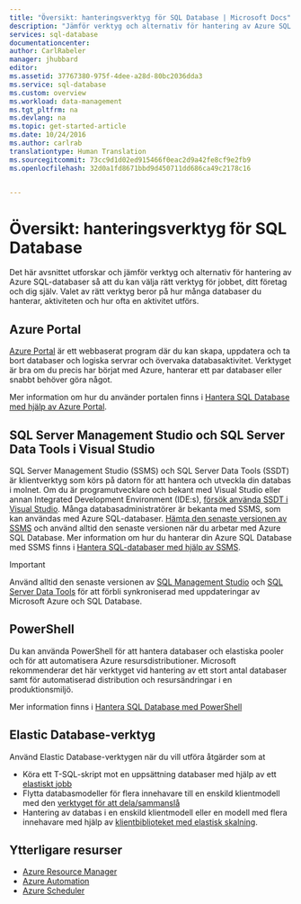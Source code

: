 ```yaml
---
title: "Översikt: hanteringsverktyg för SQL Database | Microsoft Docs"
description: "Jämför verktyg och alternativ för hantering av Azure SQL Database"
services: sql-database
documentationcenter: 
author: CarlRabeler
manager: jhubbard
editor: 
ms.assetid: 37767380-975f-4dee-a28d-80bc2036dda3
ms.service: sql-database
ms.custom: overview
ms.workload: data-management
ms.tgt_pltfrm: na
ms.devlang: na
ms.topic: get-started-article
ms.date: 10/24/2016
ms.author: carlrab
translationtype: Human Translation
ms.sourcegitcommit: 73cc9d1d02ed915466f0eac2d9a42fe8cf9e2fb9
ms.openlocfilehash: 32d0a1fd8671bbd9d450711dd686ca49c2178c16


---
```

# <a name="overview-management-tools-for-sql-database"></a>Översikt: hanteringsverktyg för SQL Database
Det här avsnittet utforskar och jämför verktyg och alternativ för hantering av Azure SQL-databaser så att du kan välja rätt verktyg för jobbet, ditt företag och dig själv. Valet av rätt verktyg beror på hur många databaser du hanterar, aktiviteten och hur ofta en aktivitet utförs.

## <a name="azure-portal"></a>Azure Portal
[Azure Portal](https://portal.azure.com) är ett webbaserat program där du kan skapa, uppdatera och ta bort databaser och logiska servrar och övervaka databasaktivitet. Verktyget är bra om du precis har börjat med Azure, hanterar ett par databaser eller snabbt behöver göra något.

Mer information om hur du använder portalen finns i [Hantera SQL Database med hjälp av Azure Portal](sql-database-manage-portal.md).

## <a name="sql-server-management-studio-and-sql-server-data-tools-in-visual-studio"></a>SQL Server Management Studio och SQL Server Data Tools i Visual Studio
SQL Server Management Studio (SSMS) och SQL Server Data Tools (SSDT) är klientverktyg som körs på datorn för att hantera och utveckla din databas i molnet. Om du är programutvecklare och bekant med Visual Studio eller annan Integrated Development Environment (IDE:s), [försök använda SSDT i Visual Studio](https://msdn.microsoft.com/library/mt204009.aspx). Många databasadministratörer är bekanta med SSMS, som kan användas med Azure SQL-databaser. [Hämta den senaste versionen av SSMS](https://msdn.microsoft.com/library/mt238290) och använd alltid den senaste versionen när du arbetar med Azure SQL Database. Mer information om hur du hanterar din Azure SQL Database med SSMS finns i [Hantera SQL-databaser med hjälp av SSMS](sql-database-manage-azure-ssms.md).

> [!IMPORTANT]
> Använd alltid den senaste versionen av [SQL Management Studio](https://msdn.microsoft.com/library/mt238290) och [SQL Server Data Tools](https://msdn.microsoft.com/library/mt204009.aspx) för att förbli synkroniserad med uppdateringar av Microsoft Azure och SQL Database.
>  

## <a name="powershell"></a>PowerShell
Du kan använda PowerShell för att hantera databaser och elastiska pooler och för att automatisera Azure resursdistributioner. Microsoft rekommenderar det här verktyget vid hantering av ett stort antal databaser samt för automatiserad distribution och resursändringar i en produktionsmiljö.

Mer information finns i [Hantera SQL Database med PowerShell](sql-database-manage-powershell.md)

## <a name="elastic-database-tools"></a>Elastic Database-verktyg
Använd Elastic Database-verktygen när du vill utföra åtgärder som at 

* Köra ett T-SQL-skript mot en uppsättning databaser med hjälp av ett [elastiskt jobb](sql-database-elastic-jobs-overview.md)
* Flytta databasmodeller för flera innehavare till en enskild klientmodell med den [verktyget för att dela/sammanslå](sql-database-elastic-scale-overview-split-and-merge.md)
* Hantering av databas i en enskild klientmodell eller en modell med flera innehavare med hjälp av [klientbiblioteket med elastisk skalning](sql-database-elastic-database-client-library.md).

## <a name="additional-resources"></a>Ytterligare resurser
* [Azure Resource Manager](https://azure.microsoft.com/features/resource-manager/)
* [Azure Automation](https://azure.microsoft.com/documentation/services/automation/)
* [Azure Scheduler](https://azure.microsoft.com/documentation/services/scheduler/)




<!--HONumber=Jan17_HO1-->


